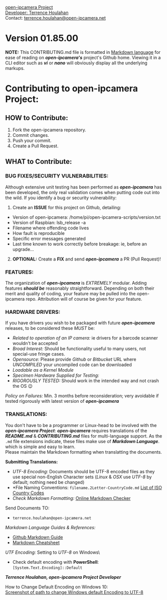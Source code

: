 [open-ipcamera Project](https://github.com/open-ipcamera/open-ipcamera)\
[Developer: Terrence Houlahan](https://www.linkedin.com/in/terrencehoulahan/)\
Contact: terrence.houlahan@open-ipcamera.net
# Version 01.85.00


**NOTE:** This CONTRIBUTING.md file is formatted in [Markdown language](https://guides.github.com/features/mastering-markdown/) for ease of reading on _**open-ipcamera's**_ project's Github home.
Viewing it in a CLI editor such as _**vi**_ or _**nano**_ will obviously display all the underlying markups.


# Contributing to open-ipcamera Project:

## HOW to Contribute:
1. Fork the open-ipcamera repository.
2. Commit changes.
3. Push your commit.
4. Create a Pull Request.

## WHAT to Contribute:

### BUG FIXES/SECURITY VULNERABILITIES:
Although extensive unit testing has been performed as _**open-ipcamera**_ has been developed, the only real validation comes when putting code out into the wild.
If you identify a bug or security vulnerability:
1. Create an **ISSUE** for this project on Github, detailing:
- Version of open-ipcamera: 	/home/pi/open-ipcamera-scripts/version.txt
- Version of Raspbian:  		lsb\_release -a
- Filename where offending code lives
- How fault is reproducible
- Specific error messages generated
- Last time known to work correctly before breakage: ie, before an upgrade...
2. **OPTIONAL:** Create a **FIX** and send _**open-ipcamera**_ a PR (Pull Request)!


### FEATURES:
The organization of _**open-ipcamera**_ is *EXTREMELY* modular.  Adding features _**should be**_ reasonably straightforward.
Depending on both their merit and quality of coding, your feature may be pulled into the open-ipcamera repo.
Attribution will of course be given for your feature.


### HARDWARE DRIVERS:
If you have drivers you wish to be packaged with future _**open-ipcamera**_ releases, to be considered these *MUST* be:
- *Related to operation of an IP camera:* ie drivers for a barcode scanner wouldn't be accepted
- *Broad Interest:* Should be functionality useful to many users, not special-use fringe cases.
- *Opensource:* Please provide _Github_ or _Bitbucket_ URL where *UNCOMPILED* your uncompiled code can be downloaded
- *Loadable as a Kernel Module*
- *Specimen Hardware Supplied for Testing:*
- *RIGOROUSLY TESTED:*  Should work in the intended way and not crash the OS :wink:

*Policy on Failures:*  Min. 3 months before reconsideration; very avoidable if tested rigorously with latest version of _**open-ipcamera**_



### TRANSLATIONS:
You don't have to be a programmer or Linux-head to be involved with the _**open-ipcamera Project**_:
_**open-ipcamera**_ requires translations of the _**README.md**_ & _**CONTRIBUTING.md**_ files for multi-language support.
As the `.md` file extensions indicate, these files make use of _**Markdown Language**_. which is simple and easy to learn.\
Please maintain the Markdown formatting when translatting the documents.


**Submitting Translations:**
- *UTF-8 Encoding:* Documents should be UTF-8 encoded files as they use special non-English Character sets (_Linux_ & _OSX_ use *UTF-8* by default; nothing need be changed)
- *File Naming Conventions: `filename.2Letter-CountryCode.md`  [List of ISO Country Codes](https://en.wikipedia.org/wiki/List_of_ISO_3166_country_codes)
- *Check Markdown Formatting:* [Online Markdown Checker](https://dillinger.io/)

Send Documents TO:
- `terrence.houlahan@open-ipcamera.net`

*Markdown Language Guides & References:*
- [Github Markdown Guide](https://guides.github.com/features/mastering-markdown/)
- [Markdown Cheatsheet](https://github.com/adam-p/markdown-here/wiki/Markdown-Cheatsheet)

*UTF Encoding:* Setting to *UTF-8* on Windows\
- Check default encoding with **PowerShell**:  `[System.Text.Encoding]::Default`

_**Terrence Houlahan, open-ipcamera Project Developer**_

How to Change Default Encoding on Windows 10:\
[Screenshot of path to change Windows default Encoding to UTF-8](https://www.dropbox.com/sh/y61netrhtlpa5i9/AAAfobvf7PPMCUOUhH7mn-gMa?dl=0)

